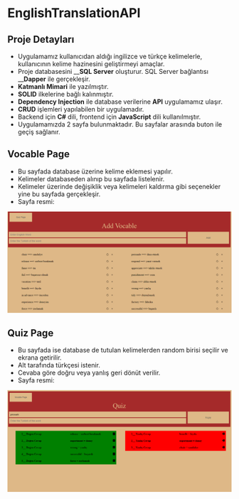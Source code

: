 # EnglishTranslationAPI

## Proje Detayları
- Uygulamamız kullanıcıdan aldığı ingilizce ve türkçe kelimelerle, kullanıcının kelime hazinesini geliştirmeyi amaçlar.
- Proje databasesini ____SQL Server__ oluşturur. SQL Server bağlantısı ____Dapper__ ile gerçekleşir.
- __Katmanlı Mimari__ ile yazılmıştır.
- __SOLID__ ilkelerine bağlı kalınmıştır.
- __Dependency Injection__ ile database verilerine __API__ uygulamamız ulaşır.
- __CRUD__ işlemleri yapılabilen bir uygulamadır.
- Backend için __C#__ dili, frontend için __JavaScript__ dili kullanılmıştır.
- Uygulamamızda 2 sayfa bulunmaktadır. Bu sayfalar arasında buton ile geçiş sağlanır.

## Vocable Page
- Bu sayfada database üzerine kelime eklemesi yapılır.
- Kelimeler databaseden alınıp bu sayfada listelenir.
- Kelimeler üzerinde değişiklik veya kelimeleri kaldırma gibi seçenekler yine bu sayfada gerçekleşir.
- Sayfa resmi:

![vocablePage](https://github.com/devmutluhan/EnglishTranslationAPI/blob/main/Images/VocablePage.png)

## Quiz Page
- Bu sayfada ise database de tutulan kelimelerden random birisi seçilir ve ekrana getirilir.
- Alt tarafında türkçesi istenir.
- Cevaba göre doğru veya yanlış geri dönüt verilir.
- Sayfa resmi:

![quizPage](https://github.com/devmutluhan/EnglishTranslationAPI/blob/main/Images/QuizPage.png)
